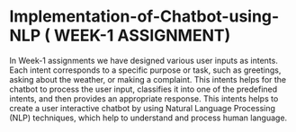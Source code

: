 # Implementation-of-Chatbot-using-NLP ( WEEK-1 ASSIGNMENT)
In Week-1 assignments we have  designed  various user inputs as intents. Each intent corresponds to a specific purpose or task, such as greetings, asking about the weather, or making a complaint. This intents helps for the chatbot to  process the user input, classifies it into one of the predefined intents, and then provides an appropriate response.
This intents  helps to create a user interactive chatbot by using  Natural Language Processing (NLP) techniques, which help to understand and process human language.
